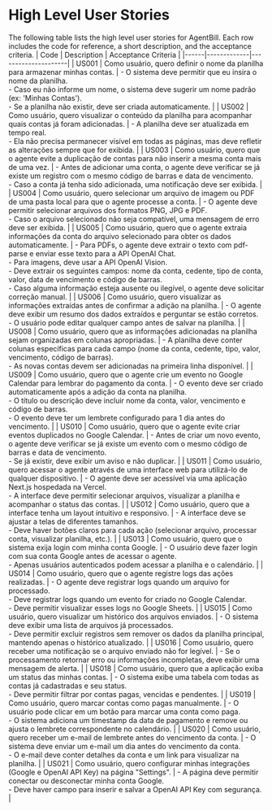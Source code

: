 # High Level User Stories
The following table lists the high level user stories for AgentBill. Each row includes the code for reference, a short description, and the acceptance criteria.
| Code | Description | Acceptance Criteria |
|------|-------------|---------------------|
| US001 | Como usuário, quero definir o nome da planilha para armazenar minhas contas. | - O sistema deve permitir que eu insira o nome da planilha.<br>- Caso eu não informe um nome, o sistema deve sugerir um nome padrão (ex: 'Minhas Contas').<br>- Se a planilha não existir, deve ser criada automaticamente. |
| US002 | Como usuário, quero visualizar o conteúdo da planilha para acompanhar quais contas já foram adicionadas. | - A planilha deve ser atualizada em tempo real.<br>- Ela não precisa permanecer visível em todas as páginas, mas deve refletir as alterações sempre que for exibida. |
| US003 | Como usuário, quero que o agente evite a duplicação de contas para não inserir a mesma conta mais de uma vez. | - Antes de adicionar uma conta, o agente deve verificar se já existe um registro com o mesmo código de barras e data de vencimento.<br>- Caso a conta já tenha sido adicionada, uma notificação deve ser exibida. |
| US004 | Como usuário, quero selecionar um arquivo de imagem ou PDF de uma pasta local para que o agente processe a conta. | - O agente deve permitir selecionar arquivos dos formatos PNG, JPG e PDF.<br>- Caso o arquivo selecionado não seja compatível, uma mensagem de erro deve ser exibida. |
| US005 | Como usuário, quero que o agente extraia informações da conta do arquivo selecionado para obter os dados automaticamente. | - Para PDFs, o agente deve extrair o texto com pdf-parse e enviar esse texto para a API OpenAI Chat.<br>- Para imagens, deve usar a API OpenAI Vision.<br>- Deve extrair os seguintes campos: nome da conta, cedente, tipo de conta, valor, data de vencimento e código de barras.<br>- Caso alguma informação esteja ausente ou ilegível, o agente deve solicitar correção manual. |
| US006 | Como usuário, quero visualizar as informações extraídas antes de confirmar a adição na planilha. | - O agente deve exibir um resumo dos dados extraídos e perguntar se estão corretos.<br>- O usuário pode editar qualquer campo antes de salvar na planilha. |
| US008 | Como usuário, quero que as informações adicionadas na planilha sejam organizadas em colunas apropriadas. | - A planilha deve conter colunas específicas para cada campo (nome da conta, cedente, tipo, valor, vencimento, código de barras).<br>- As novas contas devem ser adicionadas na primeira linha disponível. |
| US009 | Como usuário, quero que o agente crie um evento no Google Calendar para lembrar do pagamento da conta. | - O evento deve ser criado automaticamente após a adição da conta na planilha.<br>- O título ou descrição deve incluir nome da conta, valor, vencimento e código de barras.<br>- O evento deve ter um lembrete configurado para 1 dia antes do vencimento. |
| US010 | Como usuário, quero que o agente evite criar eventos duplicados no Google Calendar. | - Antes de criar um novo evento, o agente deve verificar se já existe um evento com o mesmo código de barras e data de vencimento.<br>- Se já existir, deve exibir um aviso e não duplicar. |
| US011 | Como usuário, quero acessar o agente através de uma interface web para utilizá-lo de qualquer dispositivo. | - O agente deve ser acessível via uma aplicação Next.js hospedada na Vercel.<br>- A interface deve permitir selecionar arquivos, visualizar a planilha e acompanhar o status das contas. |
| US012 | Como usuário, quero que a interface tenha um layout intuitivo e responsivo. | - A interface deve se ajustar a telas de diferentes tamanhos.<br>- Deve haver botões claros para cada ação (selecionar arquivo, processar conta, visualizar planilha, etc.). |
| US013 | Como usuário, quero que o sistema exija login com minha conta Google. | - O usuário deve fazer login com sua conta Google antes de acessar o agente.<br>- Apenas usuários autenticados podem acessar a planilha e o calendário. |
| US014 | Como usuário, quero que o agente registre logs das ações realizadas. | - O agente deve registrar logs quando um arquivo for processado.<br>- Deve registrar logs quando um evento for criado no Google Calendar.<br>- Deve permitir visualizar esses logs no Google Sheets. |
| US015 | Como usuário, quero visualizar um histórico dos arquivos enviados. | - O sistema deve exibir uma lista de arquivos já processados.<br>- Deve permitir excluir registros sem remover os dados da planilha principal, mantendo apenas o histórico atualizado. |
| US016 | Como usuário, quero receber uma notificação se o arquivo enviado não for legível. | - Se o processamento retornar erro ou informações incompletas, deve exibir uma mensagem de alerta. |
| US018 | Como usuário, quero que a aplicação exiba um status das minhas contas. | - O sistema exibe uma tabela com todas as contas já cadastradas e seu status.<br>- Deve permitir filtrar por contas pagas, vencidas e pendentes. |
| US019 | Como usuário, quero marcar contas como pagas manualmente. | - O usuário pode clicar em um botão para marcar uma conta como paga.<br>- O sistema adiciona um timestamp da data de pagamento e remove ou ajusta o lembrete correspondente no calendário. |
| US020 | Como usuário, quero receber um e-mail de lembrete antes do vencimento da conta. | - O sistema deve enviar um e-mail um dia antes do vencimento da conta.<br>- O e-mail deve conter detalhes da conta e um link para visualizar na planilha. |
| US021 | Como usuário, quero configurar minhas integrações (Google e OpenAI API Key) na página "Settings". | - A página deve permitir conectar ou desconectar minha conta Google.<br>- Deve haver campo para inserir e salvar a OpenAI API Key com segurança. |
